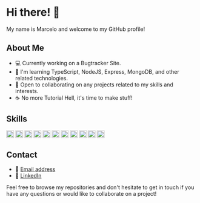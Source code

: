 # Hi there! 👋

My name is Marcelo and welcome to my GitHub profile! 

## About Me

- 💻 Currently working on a Bugtracker Site.
- 🌱 I'm learning TypeScript, NodeJS, Express, MongoDB, and other related technologies.
- 🤝 Open to collaborating on any projects related to my skills and interests.
- ☕ No more Tutorial Hell, it's time to make stuff!

## Skills
<div>
  <img height="20" src="https://img.shields.io/badge/Code-JavaScript-yellow?style=flat&logo=javascript" alt="JavaScript">
  <img height="20" src="https://img.shields.io/badge/Code-TypeScript-blue?style=flat&logo=typescript" alt="TypeScript">
  <img height="20" src="https://img.shields.io/badge/Tech-Node.js-green?style=flat&logo=node.js" alt="Node.js">
  <img height="20" src="https://img.shields.io/badge/Tech-Express.js-lightgrey?style=flat&logo=express" alt="Express">
  <img height="20" src="https://img.shields.io/badge/Tech-MongoDB-green?style=flat&logo=mongodb" alt="MongoDB">
  <img height="20" src="https://img.shields.io/badge/Tools-Jest-red?style=flat&logo=jest" alt="Jest">
  <img height="20" src="https://img.shields.io/badge/Tools-npm-red?style=flat&logo=npm" alt="npm">
  <img height="20" src="https://img.shields.io/badge/Tools-bash-blueviolet?style=flat&logo=gnu-bash" alt="bash">
  <img height="20" src="https://img.shields.io/badge/Tools-Figma-violet?style=flat&logo=figma" alt="Figma">
  <img height="20" src="https://img.shields.io/badge/Code-HTML-orange?style=flat&logo=html5" alt="HTML">
  <img height="20" src="https://img.shields.io/badge/Code-CSS-blue?style=flat&logo=css3" alt="CSS">
</div>


## Contact
- 📧 [Email address](mrcel83@gmail.com)
- 💼 [LinkedIn](https://www.linkedin.com/in/marcelo-oliveira-1445b5222/)

Feel free to browse my repositories and don't hesitate to get in touch if you have any questions or would like to collaborate on a project!
